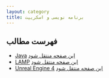 ```yaml
---
layout: category
title: برنامه نویسی و اسکریپت
---
```



## فهرست مطالب
- [Java](./java.html) [این صفحه منتقل شود](https://wiki.archusers.ir/index.php/Java)
- [LAMP](./lamp.html) [این صفحه منتقل شود](https://wiki.archusers.ir/index.php/LAMP)
- [Unreal Engine 4](./unreal_engine_4.html) [این صفحه منتقل شود](https://wiki.archusers.ir/index.php/Unreal_Engine_4)

